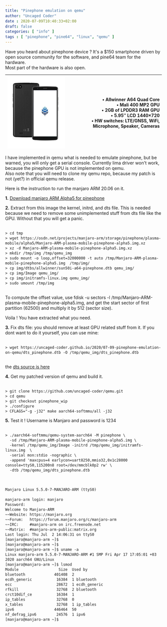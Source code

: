 ```yaml
---
title: "Pinephone emulation on qemu"
author: "Uncaged Coder"
date : 2020-07-09T10:40:33+02:00
draft: false
categories: [ "info" ]
tags : [ "pinephone", "pine64", "linux", "qemu" ]
---
```


Have you heard about pinephone device ? It's a $150 smartphone driven by open source community for the software, and pine64 team for the hardware.<br>
Most part of the hardware is also open.

| ![alt text](pinephone.jpg "Pinephone image") |  &bull; Allwinner A64 Quad Core<br>&bull; Mali 400 MP2 GPU<br>&bull; 2GB of LPDDR3 RAM  GPU<br>&bull; 5.95″ LCD 1440×720 <br>&bull;  HW switches: LTE/GNSS, WiFi, Microphone, Speaker, Cameras|
| ------:| -----------:|

I have implemented in qemu what is needed to emulate pinephone, but be warned, you will only get a serial console. Currently lima driver won't work, because the pinephone GPU is not implemented on qemu.<br>
Also note that you will need to clone my qemu repo, because my patch is not (yet?) in official qemu release.

Here is the instruction to run the manjaro ARM 20.06 on it.

**1.** [Download manjaro ARM Alpha5 for pinephone](https://forum.manjaro.org/t/manjaro-arm-alpha5-for-pinephone-testing-branch/136614)

**2.** Extract from this image the kernel, initrd, and dts file. This is needed because we need to remove some unimplemented stuff from dts file like the GPU. Without that you will get a panic.

<pre><code class="Bash">
> cd tmp
> wget https://osdn.net/projects/manjaro-arm/storage/pinephone/plasma-mobile/alpha5/Manjaro-ARM-plasma-mobile-pinephone-alpha5.img.xz
> xz -d Manjaro-ARM-plasma-mobile-pinephone-alpha5.img.xz 
> mkdir /tmp/img /tmp/qemu_img
> sudo mount -o loop,offset=32000000 -t auto /tmp/Manjaro-ARM-plasma-mobile-pinephone-alpha5.img  /tmp/img/ 
> cp img/dtbs/allwinner/sun50i-a64-pinephone.dtb qemu_img/
> cp img/Image qemu_img/
> cp img/initramfs-linux.img qemu_img/
> sudo umount /tmp/img

</code></pre>

To compute the offset value, use fdisk -u sectors -l /tmp/Manjaro-ARM-plasma-mobile-pinephone-alpha5.img, and get the start sector of first partition (62500) and multiply it by 512 (sector size).

Voila ! You have extracted what you need.

**3.** Fix dts file: you should remove at least GPU related stuff from it. If you dont want to do it yourself, you can use mine:

<pre><code class="Bash">
> wget https://uncaged-coder.github.io/2020/07-09-pinephone-emulation-on-qemu/dts_pinephone.dtb -O /tmp/qemu_img/dts_pinephone.dtb

</code></pre>

the [dts source is here](/post/2020/pinephone/dts_pinephone)

**4.** Get my patched version of qemu and build it. 

<pre><code class="Bash">
> git clone https://github.com/uncaged-coder/qemu.git
> cd qemu
> git checkout pinephone_wip
> ./configure
> CFLAGS="-g -j32" make aarch64-softmmu/all -j32 
</code></pre>

**5.** Test it ! Username is Manjaro and password is 1234

<pre><code class="Bash">
> ./aarch64-softmmu/qemu-system-aarch64 -M pinephone \
  -sd /tmp/Manjaro-ARM-plasma-mobile-pinephone-alpha5.img \
  -kernel /tmp/qemu_img/Image -initrd /tmp/qemu_img/initramfs-linux.img  \
  -serial mon:stdio -nographic \
  -append 'maxcpus=4 earlycon=uart8250,mmio32,0x1c28000 console=ttyS0,115200n8 root=/dev/mmcblk0p2 rw' \
  -dtb /tmp/qemu_img/dts_pinephone.dtb

</code></pre>

<pre><code class="Bash">
Manjaro Linux 5.5.0-7-MANJARO-ARM (ttyS0)

manjaro-arm login: manjaro
Password: 
Welcome to Manjaro-ARM
~~Website: https://manjaro.org
~~Forum:   https://forum.manjaro.org/c/manjaro-arm
~~IRC:     #manjaro-arm on irc.freenode.net
~~Matrix:  #manjaro-arm-public:matrix.org
Last login: Thu Jul  2 14:06:31 on ttyS0
[manjaro@manjaro-arm ~]$ 
[manjaro@manjaro-arm ~]$ 
[manjaro@manjaro-arm ~]$ uname -a
Linux manjaro-arm 5.5.0-7-MANJARO-ARM #1 SMP Fri Apr 17 17:05:01 +03 2020 aarch64 GNU/Linux
[manjaro@manjaro-arm ~]$ lsmod
Module                  Size  Used by
bluetooth             401408  2
ecdh_generic           16384  1 bluetooth
ecc                    28672  1 ecdh_generic
rfkill                 32768  2 bluetooth
crct10dif_ce           16384  1
ip_tables              32768  0
x_tables               32768  1 ip_tables
ipv6                  446464  50
nf_defrag_ipv6         24576  1 ipv6
[manjaro@manjaro-arm ~]$

</code></pre>



